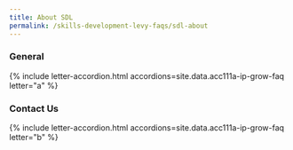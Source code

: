 ```yaml
---
title: About SDL
permalink: /skills-development-levy-faqs/sdl-about
---
```


### General

{% include letter-accordion.html accordions=site.data.acc111a-ip-grow-faq letter="a" %}

### Contact Us

{% include letter-accordion.html accordions=site.data.acc111a-ip-grow-faq letter="b" %}
